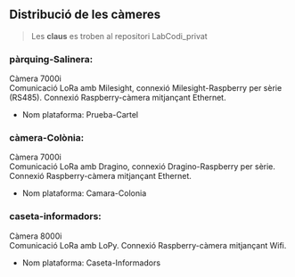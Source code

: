 ## **Distribució de les càmeres**

>Les **claus** es troben al repositori LabCodi_privat

### **pàrquing-Salinera:**
Càmera 7000i  
Comunicació LoRa amb Milesight, connexió Milesight-Raspberry per sèrie (RS485). Connexió Raspberry-càmera mitjançant Ethernet.
- Nom plataforma: Prueba-Cartel

### **càmera-Colònia:**
Càmera 7000i  
Comunicació LoRa amb Dragino, connexió Dragino-Raspberry per sèrie. Connexió Raspberry-càmera mitjançant Ethernet.
- Nom plataforma: Camara-Colonia

### **caseta-informadors:**
Càmera 8000i  
Comunicació LoRa amb LoPy. Connexió Raspberry-càmera mitjançant Wifi.
- Nom plataforma: Caseta-Informadors